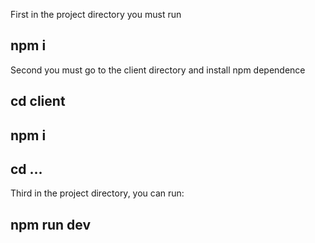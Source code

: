 First in the project directory you must run

## npm i

Second you must go to the client directory and install npm dependence

## cd client

## npm i

## cd ...

Third in the project directory, you can run:

## npm run dev
